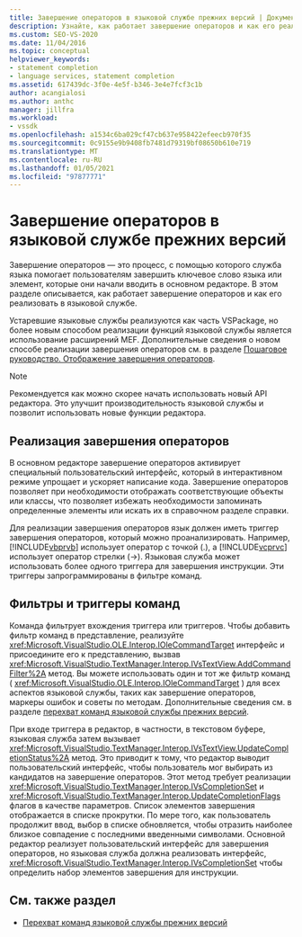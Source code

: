 ```yaml
---
title: Завершение операторов в языковой службе прежних версий | Документация Майкрософт
description: Узнайте, как работает завершение операторов и как его реализовать в устаревшей языковой службе в VSPackage.
ms.custom: SEO-VS-2020
ms.date: 11/04/2016
ms.topic: conceptual
helpviewer_keywords:
- statement completion
- language services, statement completion
ms.assetid: 617439dc-3f0e-4e5f-b346-3e4e7fcf3c1b
author: acangialosi
ms.author: anthc
manager: jillfra
ms.workload:
- vssdk
ms.openlocfilehash: a1534c6ba029cf47cb637e958422efeecb970f35
ms.sourcegitcommit: 0c9155e9b9408fb7481d79319bf08650b610e719
ms.translationtype: MT
ms.contentlocale: ru-RU
ms.lasthandoff: 01/05/2021
ms.locfileid: "97877771"
---
```

# <a name="statement-completion-in-a-legacy-language-service"></a>Завершение операторов в языковой службе прежних версий
Завершение операторов — это процесс, с помощью которого служба языка помогает пользователям завершить ключевое слово языка или элемент, которые они начали вводить в основном редакторе. В этом разделе описывается, как работает завершение операторов и как его реализовать в языковой службе.

 Устаревшие языковые службы реализуются как часть VSPackage, но более новым способом реализации функций языковой службы является использование расширений MEF. Дополнительные сведения о новом способе реализации завершения операторов см. в разделе [Пошаговое руководство. Отображение завершения операторов](../../extensibility/walkthrough-displaying-statement-completion.md).

> [!NOTE]
> Рекомендуется как можно скорее начать использовать новый API редактора. Это улучшит производительность языковой службы и позволит использовать новые функции редактора.

## <a name="implementing-statement-completion"></a>Реализация завершения операторов
 В основном редакторе завершение операторов активирует специальный пользовательский интерфейс, который в интерактивном режиме упрощает и ускоряет написание кода. Завершение операторов позволяет при необходимости отображать соответствующие объекты или классы, что позволяет избежать необходимости запоминать определенные элементы или искать их в справочном разделе справки.

 Для реализации завершения операторов язык должен иметь триггер завершения операторов, который можно проанализировать. Например, [!INCLUDE[vbprvb](../../code-quality/includes/vbprvb_md.md)] использует оператор с точкой (.), а [!INCLUDE[vcprvc](../../code-quality/includes/vcprvc_md.md)] использует оператор стрелки (->). Языковая служба может использовать более одного триггера для завершения инструкции. Эти триггеры запрограммированы в фильтре команд.

## <a name="command-filters-and-triggers"></a>Фильтры и триггеры команд
 Команда фильтрует вхождения триггера или триггеров. Чтобы добавить фильтр команд в представление, реализуйте <xref:Microsoft.VisualStudio.OLE.Interop.IOleCommandTarget> интерфейс и присоедините его к представлению, вызвав <xref:Microsoft.VisualStudio.TextManager.Interop.IVsTextView.AddCommandFilter%2A> метод. Вы можете использовать один и тот же фильтр команд ( <xref:Microsoft.VisualStudio.OLE.Interop.IOleCommandTarget> ) для всех аспектов языковой службы, таких как завершение операторов, маркеры ошибок и советы по методам. Дополнительные сведения см. в разделе [перехват команд языковой службы прежних версий](../../extensibility/internals/intercepting-legacy-language-service-commands.md).

 При входе триггера в редактор, в частности, в текстовом буфере, языковая служба затем вызывает <xref:Microsoft.VisualStudio.TextManager.Interop.IVsTextView.UpdateCompletionStatus%2A> метод. Это приводит к тому, что редактор выводит пользовательский интерфейс, чтобы пользователь мог выбирать из кандидатов на завершение операторов. Этот метод требует реализации <xref:Microsoft.VisualStudio.TextManager.Interop.IVsCompletionSet> и <xref:Microsoft.VisualStudio.TextManager.Interop.UpdateCompletionFlags> флагов в качестве параметров. Список элементов завершения отображается в списке прокрутки. По мере того, как пользователь продолжит ввод, выбор в списке обновляется, чтобы отразить наиболее близкое совпадение с последними введенными символами. Основной редактор реализует пользовательский интерфейс для завершения операторов, но языковая служба должна реализовать интерфейс, <xref:Microsoft.VisualStudio.TextManager.Interop.IVsCompletionSet> чтобы определить набор элементов завершения для инструкции.

## <a name="see-also"></a>См. также раздел
- [Перехват команд языковой службы прежних версий](../../extensibility/internals/intercepting-legacy-language-service-commands.md)
